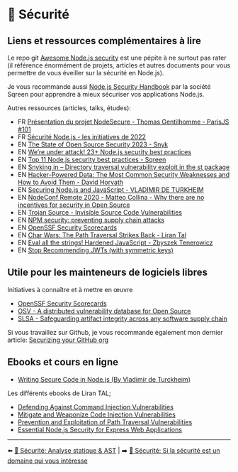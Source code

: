 # 🔐 Sécurité

## Liens et ressources complémentaires à lire

Le repo git [Awesome Node.js security](https://github.com/lirantal/awesome-nodejs-security) est une pépite à ne surtout pas rater (il référence énormément de projets, articles et autres documents pour vous permettre de vous éveiller sur la sécurité en Node.js).

Je vous recommande aussi [Node.js Security Handbook](https://www.sqreen.com/resources/nodejs-security-handbook) par la société Sqreen pour apprendre à mieux sécuriser vos applications Node.js.

Autres ressources (articles, talks, études):

- FR [Présentation du projet NodeSecure - Thomas Gentilhomme - ParisJS #101](https://www.youtube.com/watch?v=hmrKI1jZLGc)
- FR [Sécurité Node.js - les initiatives de 2022](https://www.youtube.com/watch?v=OUJ7fElfICc)
- EN [The State of Open Source Security 2023 - Snyk](https://snyk.io/reports/open-source-security/)
- EN [We’re under attack! 23+ Node.js security best practices](https://medium.com/@nodepractices/were-under-attack-23-node-js-security-best-practices-e33c146cb87d)
- EN [Top 11 Node.js security best practices - Sqreen](https://blog.sqreen.com/nodejs-security-best-practices/)
- EN [Snyking in – Directory traversal vulnerability exploit in the st package](https://snyk.io/blog/snyking-in-directory-traversal-vulnerability-exploit-in-the-st-package/)
- EN [Hacker-Powered Data: The Most Common Security Weaknesses and How to Avoid Them - David Horvath](https://www.youtube.com/watch?v=D5qeeeDADQQ&list=PLfMzBWSH11xZPfWcC0DqFqKo_reMP58mw&index=46)
- EN [Securing Node.js and JavaScript - VLADIMIR DE TURKHEIM](https://www.youtube.com/watch?v=LJqw6oCW_YQ)
- EN [NodeConf Remote 2020 - Matteo Collina - Why there are no incentives for security in Open Source](https://www.youtube.com/watch?v=l7EbDZRjwXA&list=PL0CdgOSSGlBalMPxFFycq7OIqQF8cJS28&index=12)
- EN [Trojan Source - Invisible Source Code Vulnerabilities](https://www.trojansource.codes/)
- EN [NPM security: preventing supply chain attacks](https://snyk.io/blog/npm-security-preventing-supply-chain-attacks/)
- EN [OpenSSF Security Scorecards](https://github.com/ossf/scorecard)
- EN [Char Wars: The Path Traversal Strikes Back - Liran Tal](https://www.youtube.com/watch?v=WGCmjvq6A6w&list=PL0CdgOSSGlBaULAdbribJiENfXxPW0aLQ&index=11)
- EN [Eval all the strings! Hardened JavaScript - Zbyszek Tenerowicz](https://www.youtube.com/watch?v=Qjeh7Qo2u28)
- EN [Stop Recommending JWTs (with symmetric keys)](https://trufflesecurity.com/blog/stop-recommending-jwts)

## Utile pour les mainteneurs de logiciels libres

Initiatives à connaître et à mettre en œuvre

- [OpenSSF Security Scorecards](https://github.com/ossf/scorecard)
- [OSV - A distributed vulnerability database for Open Source](https://osv.dev/)
- [SLSA - Safeguarding artifact integrity across any software supply chain](https://slsa.dev/)

Si vous travaillez sur Github, je vous recommande également mon dernier article: [Securizing your GitHub org](https://dev.to/nodesecure/securize-your-github-org-4lb7)

## Ebooks et cours en ligne

- [Writing Secure Code in Node.js (By Vladimir de Turckheim)](https://www.infosecinstitute.com/skills/learning-paths/writing-secure-code-in-node-js/)

Les différents ebooks de Liran TAL;

- [Defending Against Command Injection Vulnerabilities](https://www.nodejs-security.com/book/command-injection)
- [Mitigate and Weaponize Code Injection Vulnerabilities](https://www.nodejs-security.com/book/code-injection)
- [Prevention and Exploitation of Path Traversal Vulnerabilities](https://www.nodejs-security.com/book/path-traversal)
- [Essential Node.js Security for Express Web Applications](https://www.nodejs-security.com/book/essential-nodejs-security)


---

⬅️ [🔐 Sécurité: Analyse statique & AST](./6-analyse-statique-ast.md) |
➡️ [🔐 Sécurité: Si la sécurité est un domaine qui vous intéresse](./8-securite-domaine-interesse.md)
